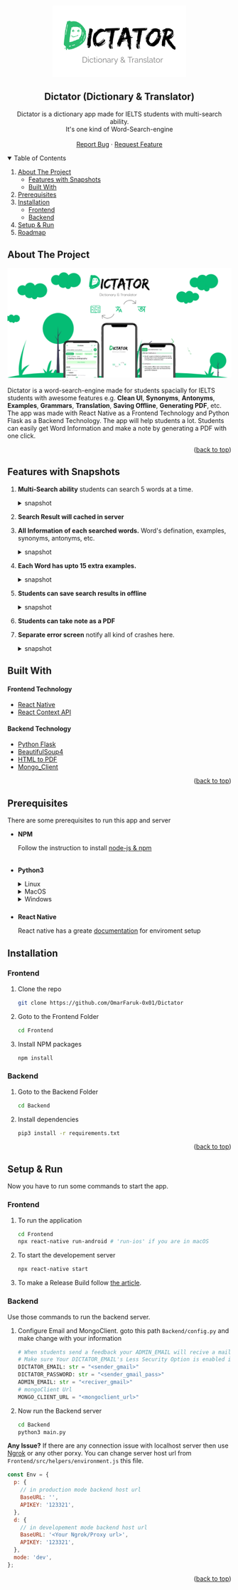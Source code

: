 <div id="top"></div>
<!-- PROJECT LOGO -->
<br />

<div align="center">
  <a href="https://github.com/OmarFaruk-0x01/Dictator" > 
    <img src="logo.png" alt="Logo" width="300" height="160">
  </a>

<div>

## **Dictator (Dictionary & Translator)**
  <p align="center">
    Dictator is a dictionary app made for IELTS students with multi-search ability.<br> It's one kind of Word-Search-engine
    <br />
    <br />
    <a href="https://github.com/OmarFaruk-0x01/Dictator/issues">Report Bug</a>
    ·
    <a href="https://github.com/OmarFaruk-0x01/Dictator/issues">Request Feature</a>
  </p>
</div>
</div>



<!-- TABLE OF CONTENTS -->
<details open >
  <summary style="cursor: pointer;">Table of Contents</summary>
  <ol>
    <li>
      <a href="#about-the-project">About The Project</a>
      <ul>
        <li><a href="#features-with-snapshots">Features with Snapshots</a></li>
        <li><a href="#built-with">Built With</a></li>
      </ul>
    </li>
        <li><a href="#prerequisites">Prerequisites</a></li>
    <li>
      <a href="#installation">Installation</a>
      <ul>
        <li><a href="#frontend">Frontend</a></li>
        <li><a href="#backend">Backend</a></li>
      </ul>
    </li>
    <li>
      <a href="#setup_run">Setup & Run</a>
    </li>
    <li><a href="#roadmap">Roadmap</a></li>
   
  </ol>
</details>



<!-- ABOUT THE PROJECT -->
## About The Project
<div align="center">
<img src="Screenshots/Feature%20Graphic%20Dictator.png">
</div><br>
Dictator is a word-search-engine made for students spacially for IELTS students with awesome features e.g. <b>Clean UI</b>, <b>Synonyms</b>, <b>Antonyms</b>, <b>Examples</b>, <b>Grammars</b>, <b>Translation</b>, <b>Saving Offline</b>, <b>Generating PDF</b>, etc. The app was made with React Native as a Frontend Technology and Python Flask as a Backend Technology. The app will help students a lot. Students can easily get Word Information and make a note by generating a PDF with one click.  

<p align="right">(<a href="#top">back to top</a>)</p>

## Features with Snapshots
1. **Multi-Search ability** 
   students can search 5 words at a time.
   <details style="cursor: pointer;" ><summary>snapshot</summary>

   <img src="Screenshots/Screenshot_1614395593.png" width="300"/>

   </details>
2. **Search Result will cached in server** 
   
3. **All Information of each searched words.**
   Word's defination, examples, synonyms, antonyms, etc. 
   <details style="cursor: pointer;" ><summary>snapshot</summary>

   <img src="Screenshots/Screenshot_1614395612.png" width="300"/>

   </details>
4. **Each Word has upto 15 extra examples.**
   <details style="cursor: pointer;"><summary>snapshot</summary>

   <img  src="Screenshots/Screenshot_1614395821.png" width="300"/>
   

   </details>
5. **Students can save search results in offline**
   <details ><summary>snapshot</summary>

   <img  src="Screenshots/Screenshot_1649398165.png" width="300"/> 
   

   </details>
6. **Students can take note as a PDF**
   
7. **Separate error screen**
   notify all kind of crashes here.
   <details ><summary>snapshot</summary>

   <img  src="Screenshots/Screenshot_1614395831.png" width="300"/> 
   

   </details>
## Built With 
#### Frontend Technology  
* [React Native](https://reactnative.dev/)
* [React Context API](https://reactnative.dev/)


#### Backend Technology  
* [Python Flask](https://svelte.dev/) 
* [BeautifulSoup4](https://pypi.org/project/beautifulsoup4/)
* [HTML to PDF]()
* [Mongo_Client]()

<p align="right">(<a href="#top">back to top</a>)</p>


## Prerequisites
There are some prerequisites to run this app and server

* **NPM**
  
  Follow the instruction to install [node-js & npm](https://nodejs.org/de/download/package-manager/)
######
* **Python3**
  <details>
  <summary>Linux</summary>
  
  ```sh
  sudo apt-get install python3
  sudo apt-get instsll python3-pip
  ```
  </details>
  <details>
  <summary >MacOS</summary>
  
  ```sh
  brew instsll python3 python3-pip
  ```
  </details>
  <details>
  <summary>Windows</summary>
  Download Python Binary by <a href="https://www.python.org/ftp/python/3.10.4/python-3.10.4-amd64.exe" download>clicking here</a> 
  </details>
##### 
* **React Native**

  React native has a greate [documentation](https://reactnative.dev/docs/environment-setup) for enviroment setup 


## Installation
### Frontend
1. Clone the repo
     ```sh
   git clone https://github.com/OmarFaruk-0x01/Dictator
   ```
2. Goto to the Frontend Folder
    ```sh
    cd Frontend
    ```
4. Install NPM packages
   ```sh
   npm install
   ```


### Backend
1. Goto to the Backend Folder
    ```sh
    cd Backend
    ```
2. Install dependencies 
   ```sh
   pip3 install -r requirements.txt
   ```

<p align="right">(<a href="#top">back to top</a>)</p>



<!-- Setup Projects -->
<div id="setup_run"></div>

## Setup & Run
Now you have to run some commands to start the app.
### Frontend
1. To run the application
   ```sh
   cd Frontend
   npx react-native run-android # 'run-ios' if you are in macOS
   ```
2. To start the developement server
   ```sh
   npx react-native start
   ```
3. To make a Release Build follow [the article][release_build_article].
   
### Backend
Use those commands to run the backend server.
1. Configure Email and MongoClient. 
   goto this path `Backend/config.py` and make change with your information
   ```py
   # When students send a feedback your ADMIN_EMAIL will recive a mail from DICTATOR_EMAIL;
   # Make sure Your DICTATOR_EMAIL's Less Security Option is enabled if not? then follow this url https://myaccount.google.com/lesssecureapps;
   DICTATOR_EMAIL: str = "<sender_gmail>"
   DICTATOR_PASSWORD: str = "<sender_gmail_pass>"
   ADMIN_EMAIL: str = "<reciver_gmail>"
   # mongoClient Url
   MONGO_CLIENT_URL = "<mongoclient_url>"
   ```
2.  Now run the Backend server
    ```sh
    cd Backend
    python3 main.py
    ```
**Any Issue?**
If there are any connection issue with localhost server then use [Ngrok][ngrok_url] or any other porxy.
You can change server host url from `Frontend/src/helpers/environment.js` this file.
 
```js
const Env = {
  p: {
    // in production mode backend host url
    BaseURL: '',
    APIKEY: '123321',
  },
  d: {
    // in developement mode backend host url
    BaseURL: '<Your Ngrok/Proxy url>',
    APIKEY: '123321',
  },
  mode: 'dev',
};

 ```

<p align="right">(<a href="#top">back to top</a>)</p>




[release_build_article]: https://instamobile.io/android-development/generate-react-native-release-build-android/
[ngrok_url]: https://ngrok.com/
